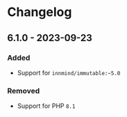 # Changelog

## 6.1.0 - 2023-09-23

### Added

- Support for `innmind/immutable:~5.0`

### Removed

- Support for PHP `8.1`
